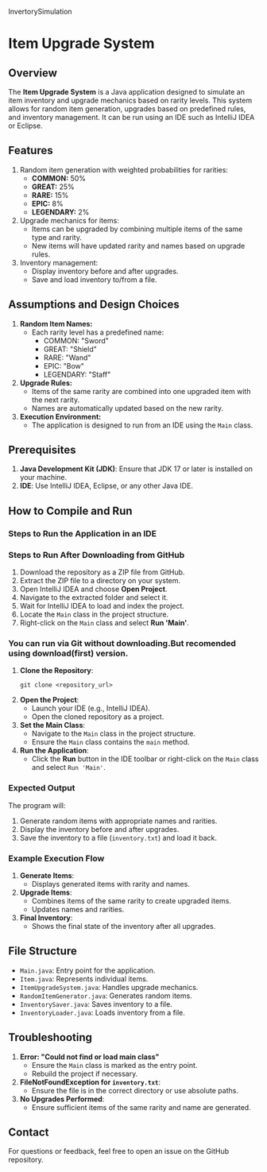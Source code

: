 
InvertorySimulation
# Item Upgrade System

## Overview
The **Item Upgrade System** is a Java application designed to simulate an item inventory and upgrade mechanics based on rarity levels. This system allows for random item generation, upgrades based on predefined rules, and inventory management. It can be run using an IDE such as IntelliJ IDEA or Eclipse.

## Features
1. Random item generation with weighted probabilities for rarities:
   - **COMMON:** 50%
   - **GREAT:** 25%
   - **RARE:** 15%
   - **EPIC:** 8%
   - **LEGENDARY:** 2%
2. Upgrade mechanics for items:
   - Items can be upgraded by combining multiple items of the same type and rarity.
   - New items will have updated rarity and names based on upgrade rules.
3. Inventory management:
   - Display inventory before and after upgrades.
   - Save and load inventory to/from a file.

## Assumptions and Design Choices
1. **Random Item Names:**
   - Each rarity level has a predefined name:
     - COMMON: "Sword"
     - GREAT: "Shield"
     - RARE: "Wand"
     - EPIC: "Bow"
     - LEGENDARY: "Staff"
2. **Upgrade Rules:**
   - Items of the same rarity are combined into one upgraded item with the next rarity.
   - Names are automatically updated based on the new rarity.
3. **Execution Environment:**
   - The application is designed to run from an IDE using the `Main` class.

## Prerequisites
1. **Java Development Kit (JDK)**: Ensure that JDK 17 or later is installed on your machine.
2. **IDE**: Use IntelliJ IDEA, Eclipse, or any other Java IDE.

## How to Compile and Run
### Steps to Run the Application in an IDE

### Steps to Run After Downloading from GitHub
1. Download the repository as a ZIP file from GitHub.
2. Extract the ZIP file to a directory on your system.
3. Open IntelliJ IDEA and choose **Open Project**.
4. Navigate to the extracted folder and select it.
5. Wait for IntelliJ IDEA to load and index the project.
6. Locate the `Main` class in the project structure.
7. Right-click on the `Main` class and select **Run 'Main'**.

### You can run via Git without downloading.But recomended using download(first) version.
1. **Clone the Repository**:
   ```
   git clone <repository_url>
   ```
2. **Open the Project**:
   - Launch your IDE (e.g., IntelliJ IDEA).
   - Open the cloned repository as a project.
3. **Set the Main Class**:
   - Navigate to the `Main` class in the project structure.
   - Ensure the `Main` class contains the `main` method.
4. **Run the Application**:
   - Click the **Run** button in the IDE toolbar or right-click on the `Main` class and select `Run 'Main'`.
   

### Expected Output
The program will:
1. Generate random items with appropriate names and rarities.
2. Display the inventory before and after upgrades.
3. Save the inventory to a file (`inventory.txt`) and load it back.

### Example Execution Flow
1. **Generate Items**:
   - Displays generated items with rarity and names.
2. **Upgrade Items**:
   - Combines items of the same rarity to create upgraded items.
   - Updates names and rarities.
3. **Final Inventory**:
   - Shows the final state of the inventory after all upgrades.

## File Structure
- `Main.java`: Entry point for the application.
- `Item.java`: Represents individual items.
- `ItemUpgradeSystem.java`: Handles upgrade mechanics.
- `RandomItemGenerator.java`: Generates random items.
- `InventorySaver.java`: Saves inventory to a file.
- `InventoryLoader.java`: Loads inventory from a file.

## Troubleshooting
1. **Error: "Could not find or load main class"**
   - Ensure the `Main` class is marked as the entry point.
   - Rebuild the project if necessary.
2. **FileNotFoundException for `inventory.txt`**:
   - Ensure the file is in the correct directory or use absolute paths.
3. **No Upgrades Performed**:
   - Ensure sufficient items of the same rarity and name are generated.

## Contact
For questions or feedback, feel free to open an issue on the GitHub repository.

